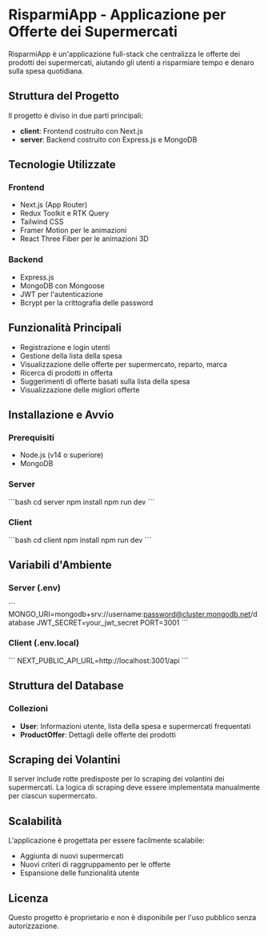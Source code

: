 # RisparmiApp - Applicazione per Offerte dei Supermercati

RisparmiApp è un'applicazione full-stack che centralizza le offerte dei prodotti dei supermercati, aiutando gli utenti a risparmiare tempo e denaro sulla spesa quotidiana.

## Struttura del Progetto

Il progetto è diviso in due parti principali:

- **client**: Frontend costruito con Next.js
- **server**: Backend costruito con Express.js e MongoDB

## Tecnologie Utilizzate

### Frontend
- Next.js (App Router)
- Redux Toolkit e RTK Query
- Tailwind CSS
- Framer Motion per le animazioni
- React Three Fiber per le animazioni 3D

### Backend
- Express.js
- MongoDB con Mongoose
- JWT per l'autenticazione
- Bcrypt per la crittografia delle password

## Funzionalità Principali

- Registrazione e login utenti
- Gestione della lista della spesa
- Visualizzazione delle offerte per supermercato, reparto, marca
- Ricerca di prodotti in offerta
- Suggerimenti di offerte basati sulla lista della spesa
- Visualizzazione delle migliori offerte

## Installazione e Avvio

### Prerequisiti
- Node.js (v14 o superiore)
- MongoDB

### Server
\`\`\`bash
cd server
npm install
npm run dev
\`\`\`

### Client
\`\`\`bash
cd client
npm install
npm run dev
\`\`\`

## Variabili d'Ambiente

### Server (.env)
\`\`\`
MONGO_URI=mongodb+srv://username:password@cluster.mongodb.net/database
JWT_SECRET=your_jwt_secret
PORT=3001
\`\`\`

### Client (.env.local)
\`\`\`
NEXT_PUBLIC_API_URL=http://localhost:3001/api
\`\`\`

## Struttura del Database

### Collezioni
- **User**: Informazioni utente, lista della spesa e supermercati frequentati
- **ProductOffer**: Dettagli delle offerte dei prodotti

## Scraping dei Volantini

Il server include rotte predisposte per lo scraping dei volantini dei supermercati. La logica di scraping deve essere implementata manualmente per ciascun supermercato.

## Scalabilità

L'applicazione è progettata per essere facilmente scalabile:
- Aggiunta di nuovi supermercati
- Nuovi criteri di raggruppamento per le offerte
- Espansione delle funzionalità utente

## Licenza

Questo progetto è proprietario e non è disponibile per l'uso pubblico senza autorizzazione.
